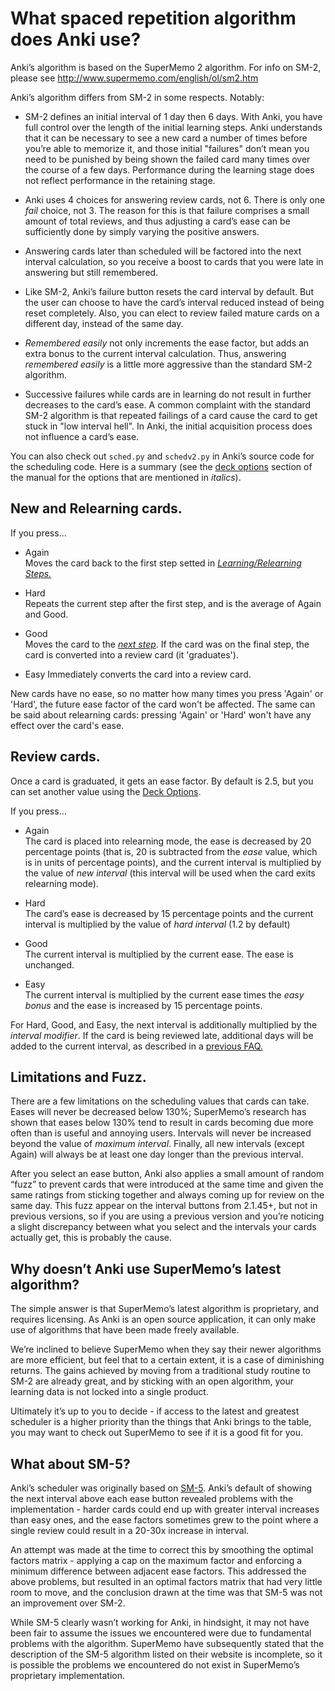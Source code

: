 # What spaced repetition algorithm does Anki use?

Anki’s algorithm is based on the SuperMemo 2 algorithm. For info on
SM-2, please see <http://www.supermemo.com/english/ol/sm2.htm>

Anki’s algorithm differs from SM-2 in some respects. Notably:

- SM-2 defines an initial interval of 1 day then 6 days. With Anki,
  you have full control over the length of the initial learning steps.
  Anki understands that it can be necessary to see a new card a number
  of times before you’re able to memorize it, and those initial
  "failures" don’t mean you need to be punished by being shown the
  failed card many times over the course of a few days. Performance
  during the learning stage does not reflect performance in the
  retaining stage.

- Anki uses 4 choices for answering review cards, not 6. There is only
  one *fail* choice, not 3. The reason for this is that failure
  comprises a small amount of total reviews, and thus adjusting a
  card’s ease can be sufficiently done by simply varying the positive
  answers.

- Answering cards later than scheduled will be factored into the next
  interval calculation, so you receive a boost to cards that you were
  late in answering but still remembered.

- Like SM-2, Anki’s failure button resets the card interval by
  default. But the user can choose to have the card’s interval reduced
  instead of being reset completely. Also, you can elect to review
  failed mature cards on a different day, instead of the same day.

- *Remembered easily* not only increments the ease factor, but adds an
  extra bonus to the current interval calculation. Thus, answering
  *remembered easily* is a little more aggressive than the standard
  SM-2 algorithm.

- Successive failures while cards are in learning do not result in
  further decreases to the card’s ease. A common complaint with the
  standard SM-2 algorithm is that repeated failings of a card cause
  the card to get stuck in "low interval hell". In Anki, the initial
  acquisition process does not influence a card’s ease.

You can also check out `sched.py` and `schedv2.py` in Anki’s source code for the
scheduling code. Here is a summary (see the [deck options](https://docs.ankiweb.net/deck-options.html)
section of the manual for the options that are mentioned in *italics*).

## New and Relearning cards.
If you press…​

- Again  
Moves the card back to the first step setted in [*Learning/Relearning Steps.*](https://docs.ankiweb.net/deck-options.html?#learning-steps)

- Hard  
Repeats the current step after the first step, and is the average of 
Again and Good.

- Good  
Moves the card to the [*next step*](https://docs.ankiweb.net/deck-options.html?#learning-steps). 
If the card was on the final step, the card is converted into a 
review card (it 'graduates').

- Easy 
Immediately converts the card into a review card. 

New cards have no ease, so no matter how many times you press
'Again' or 'Hard', the future ease factor of the card won't be affected. 
The same can be said about relearning cards: pressing 'Again' 
or 'Hard' won't have any effect over the card's ease. 


## Review cards.
Once a card is graduated, it gets an ease factor. By default is 2.5, but you
can set another value using the [Deck Options](https://docs.ankiweb.net/deck-options.html?#starting-ease). 

If you press…​

- Again  
The card is placed into relearning mode, the ease is decreased by 20
percentage points (that is, 20 is subtracted from the *ease* value,
which is in units of percentage points), and the current interval is
multiplied by the value of *new interval* (this interval will be used
when the card exits relearning mode).

- Hard  
The card’s ease is decreased by 15 percentage points and the current
interval is multiplied by the value of *hard interval* (1.2 by default)

- Good  
The current interval is multiplied by the current ease. The ease is
unchanged.

- Easy  
The current interval is multiplied by the current ease times the *easy
bonus* and the ease is increased by 15 percentage points.

For Hard, Good, and Easy, the next interval is additionally multiplied
by the *interval modifier*. If the card is being reviewed late,
additional days will be added to the current interval, as described
in a [previous FAQ.](https://faqs.ankiweb.net/due-times-after-a-break.html)


## Limitations and Fuzz.
There are a few limitations on the scheduling values that cards can
take. Eases will never be decreased below 130%; SuperMemo’s research has
shown that eases below 130% tend to result in cards becoming due more
often than is useful and annoying users. Intervals will never be
increased beyond the value of *maximum interval*. Finally, all new
intervals (except Again) will always be at least one day longer than the
previous interval.

After you select an ease button, Anki also applies a small amount of
random “fuzz” to prevent cards that were introduced at the same time and
given the same ratings from sticking together and always coming up for
review on the same day. This fuzz appear on the interval
buttons from 2.1.45+, but not in previous versions, so if you are using 
a previous version and you’re 
noticing a slight discrepancy between what you
select and the intervals your cards actually get, this is probably the
cause.

## Why doesn’t Anki use SuperMemo’s latest algorithm?

The simple answer is that SuperMemo’s latest algorithm is proprietary,
and requires licensing. As Anki is an open source application, it can
only make use of algorithms that have been made freely available.

We’re inclined to believe SuperMemo when they say their newer algorithms
are more efficient, but feel that to a certain extent, it is a case of
diminishing returns. The gains achieved by moving from a traditional
study routine to SM-2 are already great, and by sticking with an open
algorithm, your learning data is not locked into a single product.

Ultimately it’s up to you to decide - if access to the latest and
greatest scheduler is a higher priority than the things that Anki brings
to the table, you may want to check out SuperMemo to see if it is a good
fit for you.

## What about SM-5?

Anki’s scheduler was originally based on
[SM-5](https://www.supermemo.com/english/ol/sm5.htm). Anki’s default of
showing the next interval above each ease button revealed problems with
the implementation - harder cards could end up with greater interval
increases than easy ones, and the ease factors sometimes grew to the
point where a single review could result in a 20-30x increase in
interval.

An attempt was made at the time to correct this by smoothing the optimal
factors matrix - applying a cap on the maximum factor and enforcing a
minimum difference between adjacent ease factors. This addressed the
above problems, but resulted in an optimal factors matrix that had very
little room to move, and the conclusion drawn at the time was that SM-5
was not an improvement over SM-2.

While SM-5 clearly wasn’t working for Anki, in hindsight, it may not
have been fair to assume the issues we encountered were due to
fundamental problems with the algorithm. SuperMemo have subsequently
stated that the description of the SM-5 algorithm listed on their
website is incomplete, so it is possible the problems we encountered do
not exist in SuperMemo’s proprietary implementation.
